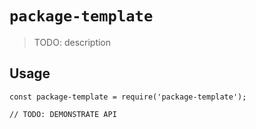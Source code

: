 # `package-template`

> TODO: description

## Usage

```
const package-template = require('package-template');

// TODO: DEMONSTRATE API
```
